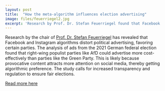 ```yaml
---
layout: post
title:  "How the meta-algorithm influences election advertising"
image: files/feuerriegel2.jpg
excerpt: 'Research by Prof. Dr. Stefan Feuerriegel found that Facebook and Instagram algorithms favor right-wing populist parties like AfD over others due to higher engagement with provocative content, calling for more transparency and regulation for fair elections.'
---
```

Research by the chair of [Prof. Dr. Stefan Feuerriegel](https://www.som.lmu.de/ai/en/institute/contact-page/stefan-feuerriegel-840c1071.html) has revealed that Facebook and Instagram algorithms distort political advertising, favoring certain parties. The analysis of ads from the 2021 German federal election found that right-wing populist parties like AfD could advertise more cost-effectively than parties like the Green Party. This is likely because provocative content attracts more attention on social media, thereby getting algorithmic preference. The study calls for increased transparency and regulation to ensure fair elections. 

[Read more here](https://www.lmu.de/en/newsroom/news-overview/news/how-the-meta-algorithm-influences-election-advertising.html)
